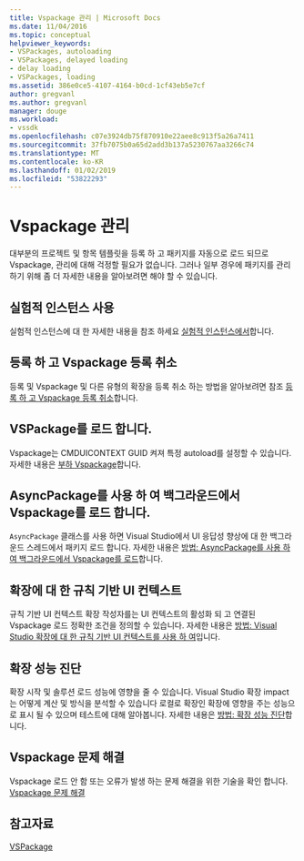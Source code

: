 ```yaml
---
title: Vspackage 관리 | Microsoft Docs
ms.date: 11/04/2016
ms.topic: conceptual
helpviewer_keywords:
- VSPackages, autoloading
- VSPackages, delayed loading
- delay loading
- VSPackages, loading
ms.assetid: 386e0ce5-4107-4164-b0cd-1cf43eb5e7cf
author: gregvanl
ms.author: gregvanl
manager: douge
ms.workload:
- vssdk
ms.openlocfilehash: c07e3924db75f870910e22aee8c913f5a26a7411
ms.sourcegitcommit: 37fb7075b0a65d2add3b137a5230767aa3266c74
ms.translationtype: MT
ms.contentlocale: ko-KR
ms.lasthandoff: 01/02/2019
ms.locfileid: "53822293"
---
```

# <a name="manage-vspackages"></a>Vspackage 관리
대부분의 프로젝트 및 항목 템플릿을 등록 하 고 패키지를 자동으로 로드 되므로 Vspackage, 관리에 대해 걱정할 필요가 없습니다. 그러나 일부 경우에 패키지를 관리 하기 위해 좀 더 자세한 내용을 알아보려면 해야 할 수 있습니다.  
  
## <a name="use-the-experimental-instance"></a>실험적 인스턴스 사용  
 실험적 인스턴스에 대 한 자세한 내용을 참조 하세요 [실험적 인스턴스에서](../extensibility/the-experimental-instance.md)합니다.  
  
## <a name="register-and-unregister-vspackages"></a>등록 하 고 Vspackage 등록 취소  
 등록 및 Vspackage 및 다른 유형의 확장을 등록 취소 하는 방법을 알아보려면 참조 [등록 하 고 Vspackage 등록 취소](../extensibility/registering-and-unregistering-vspackages.md)합니다.  
  
## <a name="load-a-vspackage"></a>VSPackage를 로드 합니다.  
 Vspackage는 CMDUICONTEXT GUID 켜져 특정 autoload를 설정할 수 있습니다. 자세한 내용은 [부하 Vspackage](../extensibility/loading-vspackages.md)합니다.  
  
## <a name="use-asyncpackage-to-load-vspackages-in-the-background"></a>AsyncPackage를 사용 하 여 백그라운드에서 Vspackage를 로드 합니다.  
 `AsyncPackage` 클래스를 사용 하면 Visual Studio에서 UI 응답성 향상에 대 한 백그라운드 스레드에서 패키지 로드 합니다. 자세한 내용은 [방법: AsyncPackage를 사용 하 여 백그라운드에서 Vspackage를 로드](../extensibility/how-to-use-asyncpackage-to-load-vspackages-in-the-background.md)합니다.  
  
## <a name="rule-based-ui-context-for-extensions"></a>확장에 대 한 규칙 기반 UI 컨텍스트  
 규칙 기반 UI 컨텍스트 확장 작성자를는 UI 컨텍스트의 활성화 되 고 연결된 Vspackage 로드 정확한 조건을 정의할 수 있습니다. 자세한 내용은 [방법: Visual Studio 확장에 대 한 규칙 기반 UI 컨텍스트를 사용 하 여](../extensibility/how-to-use-rule-based-ui-context-for-visual-studio-extensions.md)입니다.  
  
## <a name="diagnose-extension-performance"></a>확장 성능 진단  
확장 시작 및 솔루션 로드 성능에 영향을 줄 수 있습니다. Visual Studio 확장 impact는 어떻게 계산 및 방식을 분석할 수 있습니다 로컬로 확장인 확장에 영향을 주는 성능으로 표시 될 수 있으며 테스트에 대해 알아봅니다. 자세한 내용은 [방법: 확장 성능 진단](how-to-diagnose-extension-performance.md)합니다. 
  
## <a name="troubleshoot-vspackages"></a>Vspackage 문제 해결  
 Vspackage 로드 안 함 또는 오류가 발생 하는 문제 해결을 위한 기술을 확인 합니다. [Vspackage 문제 해결](../extensibility/troubleshooting-vspackages.md)  
  
## <a name="see-also"></a>참고자료  
 [VSPackage](../extensibility/internals/vspackages.md)